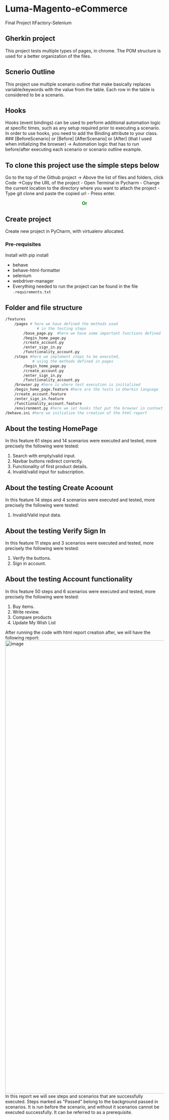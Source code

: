 # Luma-Magento-eCommerce
Final Project ItFactory-Selenium
## Gherkin project
This project tests multiple types of pages, in chrome. The POM structure is used for a better organization of the files.
## Scnerio Outline 
This project use multiple scenario outline that make basically replaces variable/keywords with the value from the table. Each row in the table is considered to be a scenario.
## Hooks
Hooks (event bindings) can be used to perform additional automation logic at specific times, such as any setup required prior to executing a scenario. In order to use hooks, you need to add the Binding attribute to your class.
    ### [BeforeScenario] or [Before]
        [AfterScenario] or [After] (that I used when initializing the browser) -> Automation logic that has to run before/after executing each scenario or scenario outline example.

## To clone this project use the simple steps below
Go to the top of the Github project -> Above the list of files and folders, click Code ->Copy the URL of the project - Open Terminal in Pycharm - Change the current location to the directory where you want to attach the project - Type git clone and paste the copied url - Press enter. 
<p align="center">  <font color="green"><b>Or</b></font> </p>

## Create project
Create new project in PyCharm, with virtualenv allocated.

### Pre-requisites
Install with pip install <library name>
- behave
- behave-html-formatter
- selenium
- webdriver-manager
- Everything needed to run the project can be found in the file ```.requirements.txt```
    
## Folder and file structure
```bash
/features
    /pages # here we have defined the methods used
              # in the testing steps
        /base_page.py  #here we have some important functions defined
        /begin_home_page.py
        /create_account.py
        /enter_sign_in.py
        /functionality_account.py
    /steps #here we implement steps to be executed,
            # using the methods defined in pages
        /begin_home_page.py
        /create_account.py
        /enter_sign_in.py
        /functionality_account.py
    /browser.py #here is where test execution is initialized
    /begin_home_page.feature #here are the tests in Gherkin language
    /create_account.feature 
    /enter_sign_in.feature
    /functionality_account.feature
    /environment.py #here we set hooks that put the browser in context
/behave.ini #here we initialize the creation of the html report
```
## About the testing HomePage
In this feature 61 steps and 14 scenarios were executed and tested, more precisely the following were tested:

1. Search with empty/valid input.
2. Navbar buttons redirect correctly.
3. Functionality of first product details.
4. Invalid/valid input for subscription.

## About the testing Create Acoount
In this feature 14 steps and 4 scenarios were executed and tested, more precisely the following were tested:
    
1. Invalid/Valid input data.

## About the testing Verify Sign In
In this feature 11 steps and 3 scenarios were executed and tested, more precisely the following were tested:

1. Verify the buttons.
2. Sign in account.

## About the testing Account functionality
In this feature 50 steps and 6 scenarios were executed and tested, more precisely the following were tested:

1. Buy items.
2. Write review.
3. Compare products
4. Update My Wish List

After running the code with html report creation after, we will have the following report:
    <img width="1439" alt="image" src="https://user-images.githubusercontent.com/48148610/207374230-864e5c14-1ad9-4653-98a6-e225307a3bc1.png">
In this report we will see steps and scenarios that are successfully executed. Steps marked as "Passed" belong to the background passed in scenarios. It is run before the scenario, and without it scenarios cannot be executed successfully. It can be referred to as a prerequisite. 
    
    

